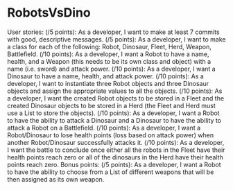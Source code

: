 # RobotsVsDino

User stories:
(/5 points): As a developer, I want to make at least 7 commits with good, descriptive messages.
(/5 points): As a developer, I want to make a class for each of the following: Robot, Dinosaur, Fleet,
Herd, Weapon, Battlefield.
(/10 points): As a developer, I want a Robot to have a name, health, and a Weapon (this needs to be its
own class and object) with a name (i.e. sword) and attack power.
(/10 points): As a developer, I want a Dinosaur to have a name, health, and attack power.
(/10 points): As a developer, I want to instantiate three Robot objects and three Dinosaur objects and
assign the appropriate values to all the objects.
(/10 points): As a developer, I want the created Robot objects to be stored in a Fleet and the created
Dinosaur objects to be stored in a Herd (the Fleet and Herd must use a List to store the objects).
(/10 points): As a developer, I want a Robot to have the ability to attack a Dinosaur and a Dinosaur to
have the ability to attack a Robot on a Battlefield.
(/10 points): As a developer, I want a Robot/Dinosaur to lose health points (loss based on attack power)
when another Robot/Dinosaur successfully attacks it.
(/10 points): As a developer, I want the battle to conclude once either all the robots in the Fleet have
their health points reach zero or all of the dinosaurs in the Herd have their health points reach zero.
Bonus points:
(/5 points): As a developer, I want a Robot to have the ability to choose from a List of different weapons
that will be then assigned as its own weapon. 
